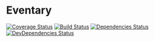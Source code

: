 # Eventary
[![Coverage Status](https://img.shields.io/coveralls/alanhoff/node-eventary.svg)](https://coveralls.io/r/alanhoff/node-eventary)
[![Build Status](https://secure.travis-ci.org/alanhoff/node-eventary.png)](https://travis-ci.org/alanhoff/node-eventary)
[![Dependencies Status](https://david-dm.org/alanhoff/node-eventary.png)](https://david-dm.org/alanhoff/node-eventary)
[![DevDependencies Status](https://david-dm.org/alanhoff/node-eventary/dev-status.png)](https://david-dm.org/alanhoff/node-eventary)
